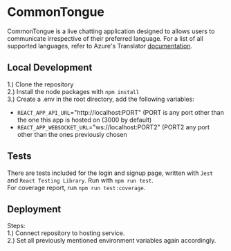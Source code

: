 # CommonTongue
CommonTongue is a live chatting application designed to allows users to communicate irrespective of their preferred language. For a list of all supported languages, refer to Azure's Translator [documentation](https://docs.microsoft.com/en-us/azure/cognitive-services/translator/language-support).

## Local Development
1.) Clone the repository\
2.) Install the node packages with `npm install`\
3.) Create a .env in the root directory, add the following variables:
- `REACT_APP_API_URL`="http://localhost:PORT" (PORT is any port other than the one this app is hosted on (3000 by default)
- `REACT_APP_WEBSOCKET_URL`="ws://localhost:PORT2" (PORT2 any port other than the ones previously chosen

## Tests
There are tests included for the login and signup page, written with `Jest` and `React Testing Library`. Run with `npm run test`.\
For coverage report, run `npm run test:coverage`.

## Deployment
Steps:\
1.) Connect repository to hosting service.\
2.) Set all previously mentioned environment variables again accordingly.